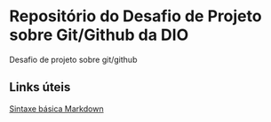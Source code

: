 # Repositório do Desafio de Projeto sobre Git/Github da DIO
Desafio de projeto sobre git/github

## Links úteis
[Sintaxe básica Markdown](https://www.markdownguide.org/basic-syntax/)
